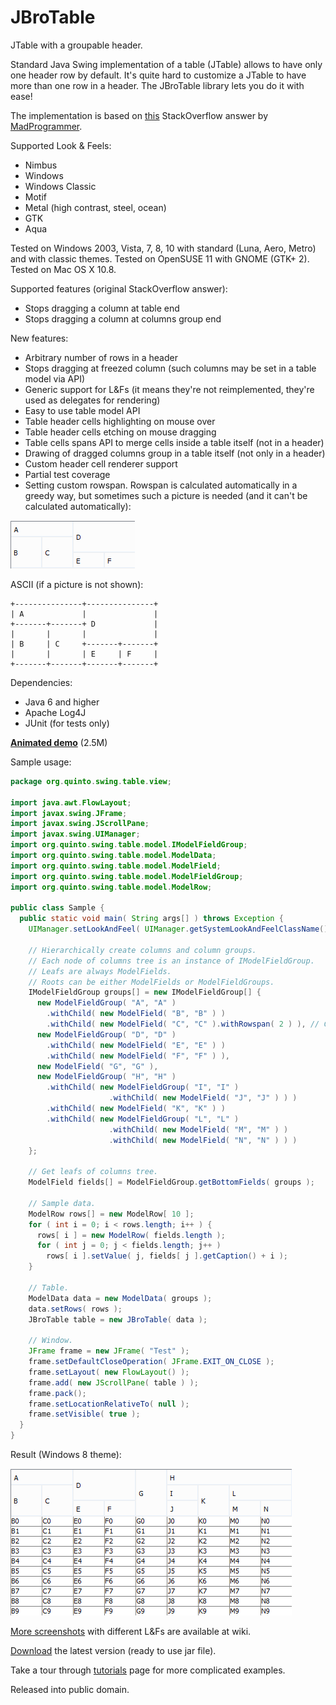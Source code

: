 # JBroTable
JTable with a groupable header.

Standard Java Swing implementation of a table (JTable) allows to have only one header row by default. It's quite hard to customize a JTable to have more than one row in a header. The JBroTable library lets you do it with ease!

The implementation is based on [this](http://stackoverflow.com/a/20208995/4540645) StackOverflow answer by [MadProgrammer](http://stackoverflow.com/users/992484/madprogrammer).

Supported Look & Feels:
- Nimbus
- Windows
- Windows Classic
- Motif
- Metal (high contrast, steel, ocean)
- GTK
- Aqua

Tested on Windows 2003, Vista, 7, 8, 10 with standard (Luna, Aero, Metro) and with classic themes. Tested on OpenSUSE 11 with GNOME (GTK+ 2). Tested on Mac OS X 10.8.

Supported features (original StackOverflow answer):
- Stops dragging a column at table end
- Stops dragging a column at columns group end

New features:
- Arbitrary number of rows in a header
- Stops dragging at freezed column (such columns may be set in a table model via API)
- Generic support for L&Fs (it means they're not reimplemented, they're used as delegates for rendering)
- Easy to use table model API
- Table header cells highlighting on mouse over
- Table header cells etching on mouse dragging
- Table cells spans API to merge cells inside a table itself (not in a header)
- Drawing of dragged columns group in a table itself (not only in a header)
- Custom header cell renderer support
- Partial test coverage
- Setting custom rowspan. Rowspan is calculated automatically in a greedy way, but sometimes such a picture is needed (and it can't be calculated automatically):

![Rowspan](/github/rowspan.png)

ASCII (if a picture is not shown):

```
+---------------+---------------+
| A             |               |
+-------+-------+ D             |
|       |       |               |
| B     | C     +-------+-------+
|       |       | E     | F     |
+-------+-------+-------+-------+
```

Dependencies:
- Java 6 and higher
- Apache Log4J
- JUnit (for tests only)

[__Animated demo__](/github/demo.gif) (2.5M)

Sample usage:

```java
package org.quinto.swing.table.view;

import java.awt.FlowLayout;
import javax.swing.JFrame;
import javax.swing.JScrollPane;
import javax.swing.UIManager;
import org.quinto.swing.table.model.IModelFieldGroup;
import org.quinto.swing.table.model.ModelData;
import org.quinto.swing.table.model.ModelField;
import org.quinto.swing.table.model.ModelFieldGroup;
import org.quinto.swing.table.model.ModelRow;

public class Sample {
  public static void main( String args[] ) throws Exception {
    UIManager.setLookAndFeel( UIManager.getSystemLookAndFeelClassName() );

    // Hierarchically create columns and column groups.
    // Each node of columns tree is an instance of IModelFieldGroup.
    // Leafs are always ModelFields.
    // Roots can be either ModelFields or ModelFieldGroups.
    IModelFieldGroup groups[] = new IModelFieldGroup[] {
      new ModelFieldGroup( "A", "A" )
        .withChild( new ModelField( "B", "B" ) )
        .withChild( new ModelField( "C", "C" ).withRowspan( 2 ) ), // Custom rowspan set.
      new ModelFieldGroup( "D", "D" )
        .withChild( new ModelField( "E", "E" ) )
        .withChild( new ModelField( "F", "F" ) ),
      new ModelField( "G", "G" ),
      new ModelFieldGroup( "H", "H" )
        .withChild( new ModelFieldGroup( "I", "I" )
                      .withChild( new ModelField( "J", "J" ) ) )
        .withChild( new ModelField( "K", "K" ) )
        .withChild( new ModelFieldGroup( "L", "L" )
                      .withChild( new ModelField( "M", "M" ) )
                      .withChild( new ModelField( "N", "N" ) ) )
    };

    // Get leafs of columns tree.
    ModelField fields[] = ModelFieldGroup.getBottomFields( groups );
    
    // Sample data.
    ModelRow rows[] = new ModelRow[ 10 ];
    for ( int i = 0; i < rows.length; i++ ) {
      rows[ i ] = new ModelRow( fields.length );
      for ( int j = 0; j < fields.length; j++ )
        rows[ i ].setValue( j, fields[ j ].getCaption() + i );
    }
    
    // Table.
    ModelData data = new ModelData( groups );
    data.setRows( rows );
    JBroTable table = new JBroTable( data );

    // Window.
    JFrame frame = new JFrame( "Test" );
    frame.setDefaultCloseOperation( JFrame.EXIT_ON_CLOSE );
    frame.setLayout( new FlowLayout() );
    frame.add( new JScrollPane( table ) );
    frame.pack();
    frame.setLocationRelativeTo( null );
    frame.setVisible( true );
  }
}
```

Result (Windows 8 theme):

![Result](/github/windows8.png)

[More screenshots](https://github.com/Qualtagh/JBroTable/wiki/Screenshots) with different L&Fs are available at wiki.

[Download](https://github.com/Qualtagh/JBroTable/releases/latest) the latest version (ready to use jar file).

Take a tour through [tutorials](https://github.com/Qualtagh/JBroTable/wiki/Tutorials) page for more complicated examples.

Released into public domain.